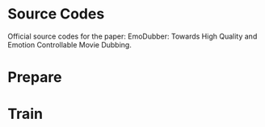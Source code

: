 # Source Codes
Official source codes for the paper: EmoDubber: Towards High Quality and Emotion Controllable Movie Dubbing. 

# Prepare


# Train
